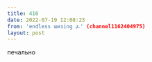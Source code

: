 ```yaml
---
title: 416
date: 2022-07-19 12:08:23
from: 'endless шизing ⍼' (channel1162404975)
layout: post
---
```


печально
